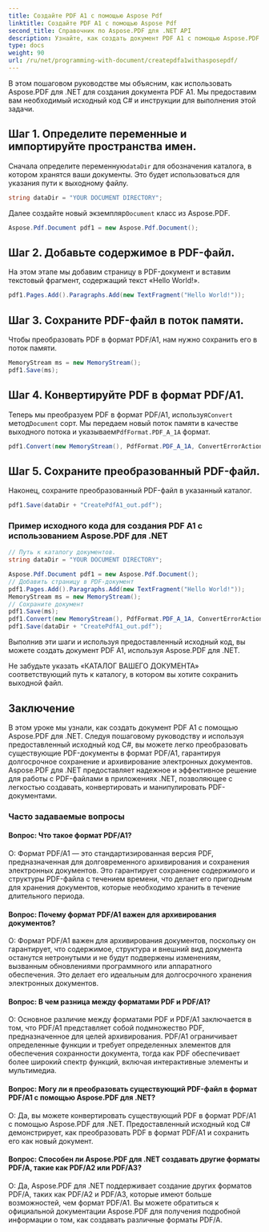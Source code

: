 ```yaml
---
title: Создайте PDF A1 с помощью Aspose Pdf
linktitle: Создайте PDF A1 с помощью Aspose Pdf
second_title: Справочник по Aspose.PDF для .NET API
description: Узнайте, как создать документ PDF A1 с помощью Aspose.PDF для .NET. Пошаговое руководство с исходным кодом C#. Эффективно оптимизируйте PDF-файлы.
type: docs
weight: 90
url: /ru/net/programming-with-document/createpdfa1withasposepdf/
---
```

В этом пошаговом руководстве мы объясним, как использовать Aspose.PDF для .NET для создания документа PDF A1. Мы предоставим вам необходимый исходный код C# и инструкции для выполнения этой задачи.

## Шаг 1. Определите переменные и импортируйте пространства имен.

 Сначала определите переменную`dataDir` для обозначения каталога, в котором хранятся ваши документы. Это будет использоваться для указания пути к выходному файлу.

```csharp
string dataDir = "YOUR DOCUMENT DIRECTORY";
```

 Далее создайте новый экземпляр`Document` класс из Aspose.PDF.

```csharp
Aspose.Pdf.Document pdf1 = new Aspose.Pdf.Document();
```

## Шаг 2. Добавьте содержимое в PDF-файл.

На этом этапе мы добавим страницу в PDF-документ и вставим текстовый фрагмент, содержащий текст «Hello World!».

```csharp
pdf1.Pages.Add().Paragraphs.Add(new TextFragment("Hello World!"));
```

## Шаг 3. Сохраните PDF-файл в поток памяти.

Чтобы преобразовать PDF в формат PDF/A1, нам нужно сохранить его в поток памяти.

```csharp
MemoryStream ms = new MemoryStream();
pdf1.Save(ms);
```

## Шаг 4. Конвертируйте PDF в формат PDF/A1.

 Теперь мы преобразуем PDF в формат PDF/A1, используя`Convert` метод`Document` сорт. Мы передаем новый поток памяти в качестве выходного потока и указываем`PdfFormat.PDF_A_1A` формат.

```csharp
pdf1.Convert(new MemoryStream(), PdfFormat.PDF_A_1A, ConvertErrorAction.Delete);
```

## Шаг 5. Сохраните преобразованный PDF-файл.

Наконец, сохраните преобразованный PDF-файл в указанный каталог.

```csharp
pdf1.Save(dataDir + "CreatePdfA1_out.pdf");
```

### Пример исходного кода для создания PDF A1 с использованием Aspose.PDF для .NET

```csharp
// Путь к каталогу документов.
string dataDir = "YOUR DOCUMENT DIRECTORY";

Aspose.Pdf.Document pdf1 = new Aspose.Pdf.Document();
// Добавить страницу в PDF-документ
pdf1.Pages.Add().Paragraphs.Add(new TextFragment("Hello World!"));
MemoryStream ms = new MemoryStream();
// Сохраните документ
pdf1.Save(ms);
pdf1.Convert(new MemoryStream(), PdfFormat.PDF_A_1A, ConvertErrorAction.Delete);
pdf1.Save(dataDir + "CreatePdfA1_out.pdf");
```

Выполнив эти шаги и используя предоставленный исходный код, вы можете создать документ PDF A1, используя Aspose.PDF для .NET.

Не забудьте указать «КАТАЛОГ ВАШЕГО ДОКУМЕНТА» соответствующий путь к каталогу, в котором вы хотите сохранить выходной файл.

## Заключение

В этом уроке мы узнали, как создать документ PDF A1 с помощью Aspose.PDF для .NET. Следуя пошаговому руководству и используя предоставленный исходный код C#, вы можете легко преобразовать существующие PDF-документы в формат PDF/A1, гарантируя долгосрочное сохранение и архивирование электронных документов. Aspose.PDF для .NET предоставляет надежное и эффективное решение для работы с PDF-файлами в приложениях .NET, позволяющее с легкостью создавать, конвертировать и манипулировать PDF-документами.

### Часто задаваемые вопросы

#### Вопрос: Что такое формат PDF/A1?

О: Формат PDF/A1 — это стандартизированная версия PDF, предназначенная для долговременного архивирования и сохранения электронных документов. Это гарантирует сохранение содержимого и структуры PDF-файла с течением времени, что делает его пригодным для хранения документов, которые необходимо хранить в течение длительного периода.

#### Вопрос: Почему формат PDF/A1 важен для архивирования документов?

О: Формат PDF/A1 важен для архивирования документов, поскольку он гарантирует, что содержимое, структура и внешний вид документа останутся нетронутыми и не будут подвержены изменениям, вызванным обновлениями программного или аппаратного обеспечения. Это делает его идеальным для долгосрочного хранения электронных документов.

#### Вопрос: В чем разница между форматами PDF и PDF/A1?

О: Основное различие между форматами PDF и PDF/A1 заключается в том, что PDF/A1 представляет собой подмножество PDF, предназначенное для целей архивирования. PDF/A1 ограничивает определенные функции и требует определенных элементов для обеспечения сохранности документа, тогда как PDF обеспечивает более широкий спектр функций, включая интерактивные элементы и мультимедиа.

#### Вопрос: Могу ли я преобразовать существующий PDF-файл в формат PDF/A1 с помощью Aspose.PDF для .NET?

О: Да, вы можете конвертировать существующий PDF в формат PDF/A1 с помощью Aspose.PDF для .NET. Предоставленный исходный код C# демонстрирует, как преобразовать PDF в формат PDF/A1 и сохранить его как новый документ.

#### Вопрос: Способен ли Aspose.PDF для .NET создавать другие форматы PDF/A, такие как PDF/A2 или PDF/A3?

О: Да, Aspose.PDF для .NET поддерживает создание других форматов PDF/A, таких как PDF/A2 и PDF/A3, которые имеют больше возможностей, чем формат PDF/A1. Вы можете обратиться к официальной документации Aspose.PDF для получения подробной информации о том, как создавать различные форматы PDF/A.